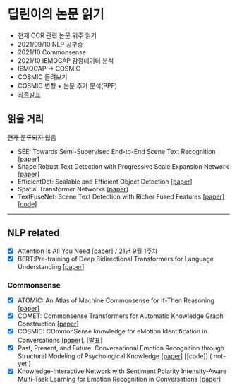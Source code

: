 # 딥린이의 논문 읽기

-   현재 OCR 관련 논문 위주 읽기
-   2021/09/10 NLP 공부중
-   2021/10 Commonsense
-   2021/10 IEMOCAP 감정데이터 분석
-   IEMOCAP -> COSMIC
-   COSMIC 돌려보기
-   COSMIC 변형 + 논문 추가 분석(PPF)
-   [최종발표](https://github.com/yongsk0066/Deepchild_note/blob/master/FINAL_PRESETATION/Emotion%20Recognition.pdf)

## 읽을 거리

~~현재 분류되지 않음~~

-   SEE: Towards Semi-Supervised End-to-End Scene Text Recognition [[paper]](https://arxiv.org/pdf/1712.05404.pdf)
-   Shape Robust Text Detection with Progressive Scale Expansion Network [[paper]](https://arxiv.org/pdf/1903.12473.pdf)
-   EfficientDet: Scalable and Efficient Object Detection [[paper]](https://arxiv.org/pdf/1911.09070.pdf)
-   Spatial Transformer Networks [[paper]](https://arxiv.org/pdf/1506.02025.pdf)
-   TextFuseNet: Scene Text Detection with Richer Fused Features [[paper]](https://www.ijcai.org/Proceedings/2020/0072.pdf) [[code]](https://github.com/ying09/TextFuseNet)

---

## NLP related

-   [x] Attention Is All You Need [[paper]](https://arxiv.org/pdf/1706.03762.pdf) / 21년 9월 1주차
-   [x] BERT:Pre-training of Deep Bidirectional Transformers for Language Understanding [[paper]](https://arxiv.org/pdf/1810.04805.pdf)

### Commonsense

-   [x] ATOMIC: An Atlas of Machine Commonsense for If-Then Reasoning [[paper]](https://arxiv.org/abs/1811.00146)
-   [x] COMET: Commonsense Transformers for Automatic Knowledge Graph Construction [[paper]](https://arxiv.org/abs/1906.05317)
-   [x] COSMIC: COmmonSense knowledge for eMotion Identification in Conversations [[paper]](https://arxiv.org/abs/2010.02795), [[발표]](https://github.com/yongsk0066/Deepchild_note/blob/master/COSMIC/COSMIC%20%EB%B0%9C%ED%91%9C.pdf)
-   [x] Past, Present, and Future: Conversational Emotion Recognition through
Structural Modeling of Psychological Knowledge [[paper]](https://aclanthology.org/2021.findings-emnlp.104.pdf) [[code]] ( not-yet )
-   [x] Knowledge-Interactive Network with Sentiment Polarity Intensity-Aware
Multi-Task Learning for Emotion Recognition in Conversations [[paper]](https://aclanthology.org/2021.findings-emnlp.245.pdf) 
